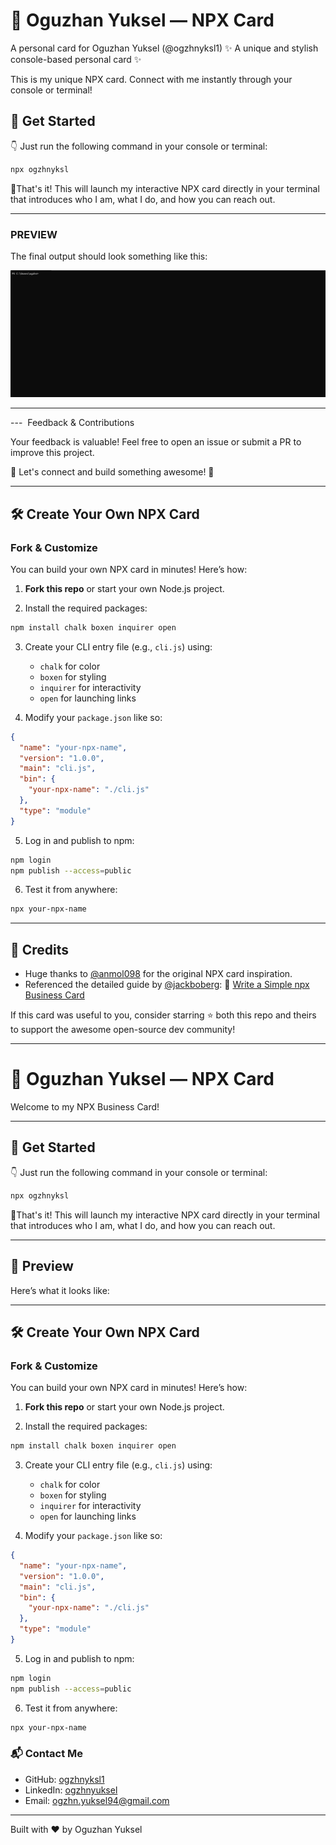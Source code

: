 # 👤 Oguzhan Yuksel — NPX Card
 A personal card for Oguzhan Yuksel (@ogzhnyksl1)
✨ A unique and stylish console-based personal card ✨

This is my unique NPX card. Connect with me instantly through your console or terminal!
## 🚀 Get Started

👇 Just run the following command in your console or terminal:

```bash
npx ogzhnyksl
```

🎉That's it! This will launch my interactive NPX card directly in your terminal that introduces who I am, what I do, and how you can reach out.

---

### PREVIEW

The final output should look something like this:

![image](https://github.com/ogzhnyksl1/npmcard/blob/7094729514b47f71728842453e934776e852a9ee/Namecard_GIF.gif)

<hr/>
---
 Feedback & Contributions

Your feedback is valuable! Feel free to open an issue or submit a PR to improve this project.

🌟 Let's connect and build something awesome! 🌟

---
## 🛠️ Create Your Own NPX Card

### Fork & Customize

You can build your own NPX card in minutes! Here’s how:

1. **Fork this repo** or start your own Node.js project.

2. Install the required packages:

```bash
npm install chalk boxen inquirer open
```

3. Create your CLI entry file (e.g., `cli.js`) using:
   - `chalk` for color
   - `boxen` for styling
   - `inquirer` for interactivity
   - `open` for launching links

4. Modify your `package.json` like so:

```json
{
  "name": "your-npx-name",
  "version": "1.0.0",
  "main": "cli.js",
  "bin": {
    "your-npx-name": "./cli.js"
  },
  "type": "module"
}
```

5. Log in and publish to npm:

```bash
npm login
npm publish --access=public
```

6. Test it from anywhere:

```bash
npx your-npx-name
```
---

## 🙏 Credits

* Huge thanks to [@anmol098](https://github.com/anmol098) for the original NPX card inspiration.
* Referenced the detailed guide by [@jackboberg](https://github.com/jackboberg):
  📘 [Write a Simple npx Business Card](https://studioelsa.se/blog/open-source-oss-npx-business-card)

If this card was useful to you, consider starring ⭐ both this repo and theirs to support the awesome open-source dev community!

---

# 👤 Oguzhan Yuksel — NPX Card

Welcome to my NPX Business Card!&#x20;


---

## 🚀 Get Started

👇 Just run the following command in your console or terminal:

```bash
npx ogzhnyksl
```

🎉That's it! This will launch my interactive NPX card directly in your terminal that introduces who I am, what I do, and how you can reach out.

---

## 📸 Preview

Here’s what it looks like:

---



## 🛠️ Create Your Own NPX Card

### Fork & Customize

You can build your own NPX card in minutes! Here’s how:

1. **Fork this repo** or start your own Node.js project.

2. Install the required packages:

```bash
npm install chalk boxen inquirer open
```

3. Create your CLI entry file (e.g., `cli.js`) using:
   - `chalk` for color
   - `boxen` for styling
   - `inquirer` for interactivity
   - `open` for launching links

4. Modify your `package.json` like so:

```json
{
  "name": "your-npx-name",
  "version": "1.0.0",
  "main": "cli.js",
  "bin": {
    "your-npx-name": "./cli.js"
  },
  "type": "module"
}
```

5. Log in and publish to npm:

```bash
npm login
npm publish --access=public
```

6. Test it from anywhere:

```bash
npx your-npx-name
```




### 📬 Contact Me

* GitHub: [ogzhnyksl1](https://github.com/ogzhnyksl1)
* LinkedIn: [ogzhnyuksel](https://www.linkedin.com/in/ogzhnyuksel/)
* Email: [ogzhn.yuksel94@gmail.com](mailto:ogzhn.yuksel94@gmail.com)

---

Built with ❤️ by Oguzhan Yuksel